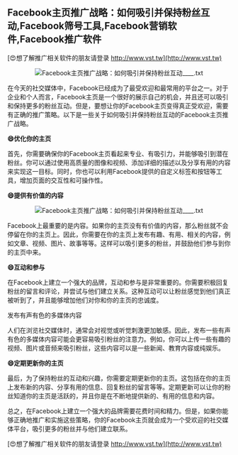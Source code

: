 ## **Facebook主页推广战略：如何吸引并保持粉丝互动,Facebook筛号工具,Facebook营销软件,Facebook推广软件**

[😍想了解推广相关软件的朋友请登录 http://www.vst.tw](http://www.vst.tw)

 <center><img src="https://vst.tw/MP4/tuiguang/png/7.png" alt="Facebook主页推广战略：如何吸引并保持粉丝互动____.txt"></center>

在今天的社交媒体中，Facebook已经成为了最受欢迎和最常用的平台之一。对于企业和个人而言，Facebook主页是一个很好的展示自己的机会，并且还可以吸引和保持更多的粉丝互动。但是，要想让你的Facebook主页变得真正受欢迎，需要有正确的推广策略。以下是一些关于如何吸引并保持粉丝互动的Facebook主页推广战略。

**😄优化你的主页**

首先，你需要确保你的Facebook主页看起来专业、有吸引力，并能够吸引到潜在粉丝。你可以通过使用高质量的图像和视频、添加详细的描述以及分享有用的内容来实现这一目标。同时，你也可以利用Facebook提供的自定义标签和按钮等工具，增加页面的交互性和可操作性。

**😄提供有价值的内容**

 <center><img src="https://vst.tw/MP4/tuiguang/png/1.png" alt="Facebook主页推广战略：如何吸引并保持粉丝互动____.txt"></center>

Facebook上最重要的是内容。如果你的主页没有有价值的内容，那么粉丝就不会停留在你的主页上。因此，你需要在你的主页上发布有趣、有用、相关的内容，例如文章、视频、图片、故事等等。这样可以吸引更多的粉丝，并鼓励他们参与到你的主页中来。

**😄互动和参与**

在Facebook上建立一个强大的品牌，互动和参与是非常重要的。你需要积极回复粉丝的留言和评论，并尝试与他们建立关系。这种互动可以让粉丝感觉到他们真正被听到了，并且能够增加他们对你和你的主页的忠诚度。

发布有声有色的多媒体内容

人们在浏览社交媒体时，通常会对视觉或听觉刺激更加敏感。因此，发布一些有声有色的多媒体内容可能会更容易吸引粉丝的注意力。例如，你可以上传一些有趣的视频、图片或音频来吸引粉丝，这些内容可以是一些新闻、教育内容或纯娱乐。

**😄定期更新你的主页**

最后，为了保持粉丝的互动和兴趣，你需要定期更新你的主页。这包括在你的主页上发布新的内容、分享有用的信息、回复粉丝的留言等等。定期更新可以让你的粉丝知道你的主页是活跃的，并且你是在不断地提供新的、有用的信息和内容。

总之，在Facebook上建立一个强大的品牌需要花费时间和精力。但是，如果你能够正确地推广和实施这些策略，你的Facebook主页就会成为一个受欢迎的社交媒体平台，吸引更多的粉丝并与他们建立联系。

[😍想了解推广相关软件的朋友请登录 http://www.vst.tw](http://www.vst.tw)



